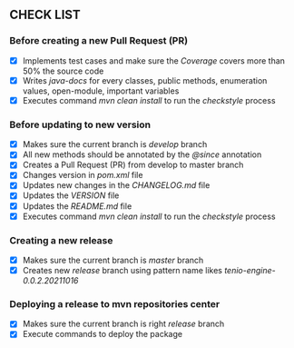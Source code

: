 ## CHECK LIST

### Before creating a new Pull Request (PR)
- [x] Implements test cases and make sure the *Coverage* covers more than 50% the source code  
- [x] Writes *java-docs* for every classes, public methods, enumeration values, open-module, important variables  
- [x] Executes command *mvn clean install* to run the *checkstyle* process  

### Before updating to new version
- [x] Makes sure the current branch is *develop* branch  
- [x] All new methods should be annotated by the *@since* annotation  
- [x] Creates a Pull Request (PR) from develop to master branch  
- [x] Changes version in *pom.xml* file  
- [x] Updates new changes in the *CHANGELOG.md* file
- [x] Updates the *VERSION* file  
- [x] Updates the *README.md* file  
- [x] Executes command *mvn clean install* to run the *checkstyle* process

### Creating a new release
- [x] Makes sure the current branch is *master* branch  
- [x] Creates new *release* branch using pattern name likes *tenio-engine-0.0.2.20211016*  

### Deploying a release to mvn repositories center
- [x] Makes sure the current branch is right *release* branch  
- [x] Execute commands to deploy the package  
